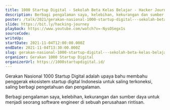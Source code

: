 ```yaml
---
title: 1000 Startup Digital - Sekolah Beta Kelas Belajar - Hacker Journey
description: Berbagi pengalaman saya, kelebihan, kekurangan dan sumber daya untuk menjadi seorang software engineer di sebuah perusahaan rintisan.
poster: /talk/2021/gerakan-nasional-1000-startup-digital---sekolah-beta-kelas-belajar---hacker-journey.jpg
slide: https://bit.ly/hacking-journey
playback: https://www.youtube.com/watch?v=-NysOSegx1s
sourceCode: 
writeUp: 
startDate: 2021-11-04T12:00:00.000Z
endDate: 2021-11-04T13:30:00.000Z
slug: gerakan-nasional-1000-startup-digital---sekolah-beta-kelas-belajar---hacker-journey
organizer: Gerakan 1000 Startup Digital
organizerUrl: https://1000startupdigital.id/
---
```


Gerakan Nasional 1000 Startup Digital adalah upaya bahu membahu penggerak ekosistem startup digital Indonesia untuk saling terkoneksi, saling berbagi pengetahuan dan pengalaman.

Berbagi pengalaman saya, kelebihan, kekurangan dan sumber daya untuk menjadi seorang software engineer di sebuah perusahaan rintisan.
